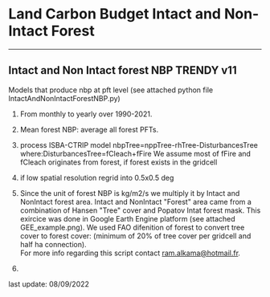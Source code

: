 # Land Carbon Budget Intact and Non-Intact Forest
------------------------------------
  Intact and Non Intact forest NBP
            TRENDY v11
-------------------------------------

Models that produce nbp at pft level (see attached python file IntactAndNonIntactForestNBP.py)
1) From monthly to yearly over  1990-2021.
2) Mean forest NBP: average all forest PFTs.

3) process ISBA-CTRIP model 
   nbpTree=nppTree-rhTree-DisturbancesTree
   where:DisturbancesTree=fCleach+fFire
   We assume most of fFire and fCleach originates from forest, if forest exists in the gridcell 

4) if low spatial resolution regrid into 0.5x0.5 deg

5) Since the unit of forest NBP is kg/m2/s we multiply it by Intact and NonIntact forest area. 
   Intact and NonIntact "Forest" area came from a combination of Hansen "Tree" cover and Popatov Intat forest mask.
   This exircice was done in Google Earth Engine platform (see attached GEE_example.png).
   We used FAO difenition of forest to convert tree cover to forest cover: (minimum of 20% of tree cover per gridcell and half ha connection).  
   For more info regarding this script contact ram.alkama@hotmail.fr.
   
6) 
last update: 08/09/2022
